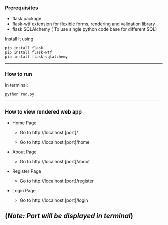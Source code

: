### Prerequisites

- flask package
- flask-wtf extension for flexible forms, rendering and validation library
- flask SQLAlchemy ( To use single python code base for different SQL)


Install it using
```
pip install flask
pip install flask-wtf
pip install flask-sqlalchemy
```

-----
### How to run

In terminal:
```
python run.py
```

-------------
### How to view rendered web app

- Home Page

     - Go to http://localhost:[port]/

     - Go to http://localhost:[port]/home

- About Page

     - Go to http://localhost:[port]/about

- Register Page

     -  Go to http://localhost:[port]/register

- Login Page

     -  Go to http://localhost:[port]/login

(_Note: Port will be displayed in terminal_)
---
